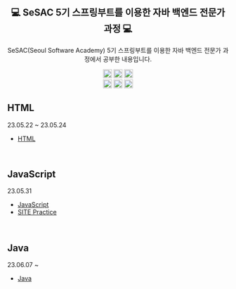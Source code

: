<h2 align="center">💻 SeSAC 5기 스프링부트를 이용한 자바 백엔드 전문가 과정 💻</h2>
<p align="center">SeSAC(Seoul Software Academy) 5기 스프링부트를 이용한 자바 백엔드 전문가 과정에서 공부한 내용입니다.</p>

<p align="center"><img style="height:20px;" src="https://img.shields.io/badge/HTML5-E34F26?style=flat-square&logo=HTML5&logoColor=white"/>
   <img style="height:20px;" src="https://img.shields.io/badge/CSS3-1572B6?style=flat-square&logo=CSS3&logoColor=white"/>
   <img style="height:20px;" src="https://img.shields.io/badge/JavaScript-F7DF1E?style=flat-square&logo=JavaScript&logoColor=black"/>
   </br><img style="height:20px;" src="https://img.shields.io/badge/VS code-007ACC?style=flat-square&logo=Visual Studio Code&logoColor=white"/>
   <img style="height:20px;" src="https://img.shields.io/badge/MySQL-4479A1?style=flat-square&logo=MySQL&logoColor=white"/> <img style="height:20px;" src="https://img.shields.io/badge/Slack-4A154B?style=flat-square&logo=Slack&logoColor=white"/>
</p>

## HTML
23.05.22 ~ 23.05.24 </br>
- <a href="https://github.com/oheeo/SeSAC_Study/tree/master/HTML">HTML</a>

</br>

## JavaScript
23.05.31 </br>
- <a href="https://github.com/oheeo/SeSAC_Study/tree/master/JavaScript">JavaScript</a>
- <a href="https://github.com/oheeo/SeSAC_Study/tree/master/JavaScript/SITE">SITE Practice</a>

</br>

## Java
23.06.07 ~ </br>
- <a href="https://github.com/oheeo/SeSAC_Study/tree/master/Java/src/study">Java</a>
